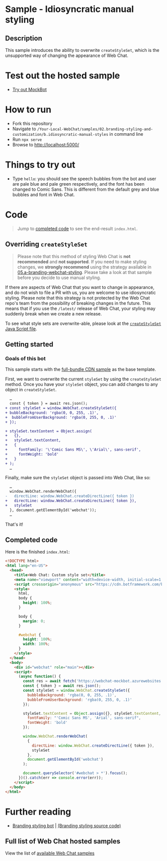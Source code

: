 # Sample - Idiosyncratic manual styling

## Description

This sample introduces the ability to overwrite `createStyleSet`, which is the unsupported way of changing the appearance of Web Chat.

# Test out the hosted sample

-  [Try out MockBot](https://microsoft.github.io/BotFramework-WebChat/02.branding-styling-and-customization/b.idiosyncratic-manual-styles)

# How to run

-  Fork this repository
-  Navigate to `/Your-Local-WebChat/samples/02.branding-styling-and-customization/b.idiosyncratic-manual-styles` in command line
-  Run `npx serve`
-  Browse to [http://localhost:5000/](http://localhost:5000/)

# Things to try out

-  Type `hello`: you should see the speech bubbles from the bot and user are pale blue and pale green respectively, and the font has been changed to Comic Sans. This is different from the default grey and blue bubbles and font in Web Chat.

# Code

> Jump to [completed code](#completed-code) to see the end-result `index.html`.

## Overriding `createStyleSet`

> Please note that this method of styling Web Chat is **not recommended** and **not supported**. If you need to make styling changes, we **strongly recommend** using the strategy available in [05.a-branding-webchat-styling](https://github.com/microsoft/BotFramework-WebChat/tree/main/samples/02.branding-styling-and-customization/a.branding-web-chat). Please take a look at that sample before you decide to use manual styling.

If there are aspects of Web Chat that you want to change in appearance, and do not wish to file a PR with us, you are welcome to use idiosyncratic styling. Please note that this strategy is not protected by the Web Chat repo's team from the possibility of breaking changes in the future. This means that if you use the `/latest/` release of Web Chat, your styling may suddenly break when we create a new release.

To see what style sets are overwrite-able, please look at the [`createStyleSet` Java Script file](https://github.com/microsoft/BotFramework-WebChat/blob/master/packages/component/src/Styles/createStyleSet.js).

## Getting started

### Goals of this bot

This sample starts with the [full-bundle CDN sample](../../01.getting-started/a.full-bundle/README.md) as the base template.

First, we want to overwrite the current `styleSet` by using the `createStyleSet` method. Once you have your `styleSet` object, you can add changes to any object in `createStyleSet`.

```diff
  …
  const { token } = await res.json();
+ const styleSet = window.WebChat.createStyleSet({
+ bubbleBackground: 'rgba(0, 0, 255, .1)',
+  bubbleFromUserBackground: 'rgba(0, 255, 0, .1)'
+ });

+ styleSet.textContent = Object.assign(
+   {},
+   styleSet.textContent,
+   {
+     fontFamily: '\'Comic Sans MS\', \'Arial\', sans-serif',
+     fontWeight: 'bold'
+   }
+ );
  …
```

Finally, make sure the `styleSet` object is passed into Web Chat, like so:

```diff
  …
  window.WebChat.renderWebChat({
-   directLine: window.WebChat.createDirectLine({ token })
+   directLine: window.WebChat.createDirectLine({ token }),
+   styleSet
  }, document.getElementById('webchat'));
  …
```

That's it!

## Completed code

Here is the finished `index.html`:

<!-- prettier-ignore-start -->
```html
<!DOCTYPE html>
<html lang="en-US">
  <head>
    <title>Web Chat: Custom style set</title>
    <meta name="viewport" content="width=device-width, initial-scale=1.0" />
    <script crossorigin="anonymous" src="https://cdn.botframework.com/botframework-webchat/latest/webchat.js"></script>
    <style>
      html,
      body {
        height: 100%;
      }

      body {
        margin: 0;
      }

      #webchat {
        height: 100%;
        width: 100%;
      }
    </style>
  </head>
  <body>
    <div id="webchat" role="main"></div>
    <script>
      (async function() {
        const res = await fetch('https://webchat-mockbot.azurewebsites.net/directline/token', { method: 'POST' });
        const { token } = await res.json();
        const styleSet = window.WebChat.createStyleSet({
          bubbleBackground: 'rgba(0, 0, 255, .1)',
          bubbleFromUserBackground: 'rgba(0, 255, 0, .1)'
        });

        styleSet.textContent = Object.assign({}, styleSet.textContent, {
          fontFamily: "'Comic Sans MS', 'Arial', sans-serif",
          fontWeight: 'bold'
        });

        window.WebChat.renderWebChat(
          {
            directLine: window.WebChat.createDirectLine({ token }),
            styleSet
          },
          document.getElementById('webchat')
        );

        document.querySelector('#webchat > *').focus();
      })().catch(err => console.error(err));
    </script>
  </body>
</html>
```
<!-- prettier-ignore-end -->

# Further reading

-  [Branding styling bot](https://microsoft.github.io/BotFramework-WebChat/02.branding-styling-and-customization/a.branding-web-chat) | [(Branding styling source code)](https://github.com/microsoft/BotFramework-WebChat/tree/main/samples/02.branding-styling-and-customization/a.branding-web-chat)

## Full list of Web Chat hosted samples

View the list of [available Web Chat samples](https://github.com/microsoft/BotFramework-WebChat/tree/main/samples)
